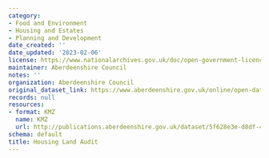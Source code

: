 ```yaml
---
category:
- Food and Environment
- Housing and Estates
- Planning and Development
date_created: ''
date_updated: '2023-02-06'
license: https://www.nationalarchives.gov.uk/doc/open-government-licence/version/3/
maintainer: Aberdeenshire Council
notes: ''
organization: Aberdeenshire Council
original_dataset_link: https://www.aberdeenshire.gov.uk/online/open-data/
records: null
resources:
- format: KMZ
  name: KMZ
  url: http://publications.aberdeenshire.gov.uk/dataset/5f628e3e-d8df-4db1-89cb-cbf17976600e/resource/32728977-ff10-450d-ab40-95cde915fe88/download/housinglandaudit2023.kmz
schema: default
title: Housing Land Audit
---
```

